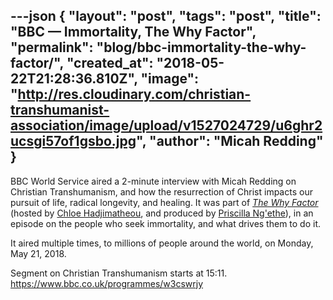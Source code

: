 ---json
{
	"layout": "post",
	"tags": "post",
    "title": "BBC — Immortality, The Why Factor",
    "permalink": "blog/bbc-immortality-the-why-factor/",
    "created_at": "2018-05-22T21:28:36.810Z",
    "image":  "http://res.cloudinary.com/christian-transhumanist-association/image/upload/v1527024729/u6ghr2ucsgi57of1gsbo.jpg",
    "author": "Micah Redding"
}
---
BBC World Service aired a 2-minute interview with Micah Redding on Christian Transhumanism, and how the resurrection of Christ impacts our pursuit of life, radical longevity, and healing. It was part of *[The Why Factor](https://www.bbc.co.uk/programmes/w3cswrjy)* (hosted by [Chloe Hadjimatheou](https://audioboom.com/chloehadj), and produced by [Priscilla Ng'ethe](http://priscillangethe.com/)), in an episode on the people who seek immortality, and what drives them to do it.

It aired multiple times, to millions of people around the world, on Monday, May 21, 2018.

Segment on Christian Transhumanism starts at 15:11.
https://www.bbc.co.uk/programmes/w3cswrjy
